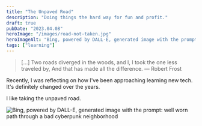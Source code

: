```yaml
---
title: "The Unpaved Road"
description: "Doing things the hard way for fun and profit."
draft: true
pubDate: "2023.04.08"
heroImage: "/images/road-not-taken.jpg"
heroImageAlt: "Bing, powered by DALL-E, generated image with the prompts: Create an image representing the place Robert Frost describes in The Road Not Taken; None of these show two roads diverging; Make them more colorful, including some yellows as if it's autumn."
tags: ["learning"]
---
```


> [...]&#10;Two roads diverged in the woods, and I,&#10;I took the one less traveled by,&#10;And that has made all the difference. &mdash;  Robert Frost

Recently, I was reflecting on how I've been approaching learning new tech. It's definitely changed over the years.

I like taking the unpaved road.

![Bing, powered by DALL-E, generated image with the prompt: well worn path through a bad cyberpunk neighborhood](/images/well-worn-path.jpg)